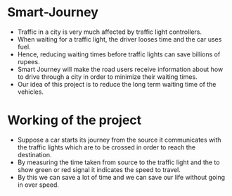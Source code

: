 # Smart-Journey
* Traffic in a city is very much affected by traffic light controllers. 
* When waiting for a traffic light, the driver looses time and the car uses fuel.
* Hence, reducing waiting times before traffic lights can save billions of rupees. 
* Smart Journey will make the road users receive information about how to drive through a city in order to minimize their waiting times.
* Our idea of this project is to reduce the long term waiting time of the vehicles.

# Working of the project
* Suppose a car starts its journey from the source it communicates with the traffic lights which are to be crossed in order to reach the destination.
* By measuring the time taken from source to the traffic light and the to show green or red signal it indicates the speed to travel.
* By this we can save a lot of time and we can save our life without going in over speed. 
